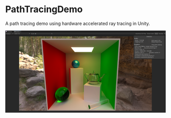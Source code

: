 # PathTracingDemo

A path tracing demo using hardware accelerated ray tracing in Unity.

<img src="Images/397D40F8-9241-49FD-8063-1386E574D217.png" width="1280">
